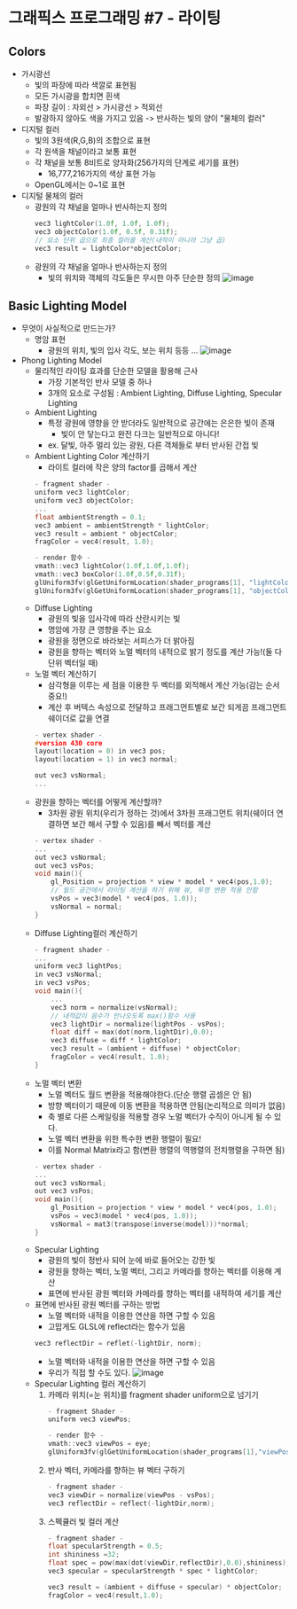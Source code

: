 # 그래픽스 프로그래밍 #7 - 라이팅
## Colors
- 가시광선
    - 빛의 파장에 따라 색깔로 표현됨
    - 모든 가시광을 합치면 흰색
    - 파장 길이 : 자외선 > 가시광선 > 적외선
    - 발광하지 않아도 색을 가지고 있음 -> 반사하는 빛의 양이 "물체의 컬러"
- 디지털 컬러
    - 빛의 3원색(R,G,B)의 조합으로 표현
    - 각 원색을 채널이라고 보통 표현
    - 각 채널을 보통 8비트로 양자화(256가지의 단계로 세기를 표현)
        - 16,777,216가지의 색상 표현 가능
    - OpenGL에서는 0~1로 표현
- 디지털 물체의 컬러
    - 광원의 각 채널을 얼마나 반사하는지 정의
        ``` C++
        vec3 lightColor(1.0f, 1.0f, 1.0f);
        vec3 objectColor(1.0f, 0.5f, 0.31f);
        // 요소 단위 곱으로 최종 컬러를 계산(내적이 아니라 그냥 곱)
        vec3 result = lightColor*objectColor;
        ```
    - 광원의 각 채널을 얼마나 반사하는지 정의
        - 빛의 위치와 객체의 각도들은 무시한 아주 단순한 정의
        ![image](https://user-images.githubusercontent.com/11372675/149627787-0bab7efc-e934-4d3a-8134-089388b17d15.png)
## Basic Lighting Model
- 무엇이 사실적으로 만드는가?
    - 명암 표현
        - 광원의 위치, 빛의 입사 각도, 보는 위치 등등 ...
        ![image](https://user-images.githubusercontent.com/11372675/149627817-c8637cdc-00e3-44ab-8e0c-473cb2047c9d.png)
- Phong Lighting Model
    - 물리적인 라이팅 효과를 단순한 모델을 활용해 근사
        - 가장 기본적인 반사 모델 중 하나
        - 3개의 요소로 구성됨 : Ambient Lighting, Diffuse Lighting, Specular Lighting
    - Ambient Lighting
        - 특정 광원에 영향을 안 받더라도 일반적으로 공간에는 은은한 빛이 존재
            - 빛이 안 닿는다고 완전 다크는 일반적으로 아니다!
        - ex. 달빛, 아주 멀리 있는 광원, 다른 객체들로 부터 반사된 간접 빛
    - Ambient Lighting Color 계산하기
        - 라이트 컬러에 작은 양의 factor를 곱해서 계산
        ``` C++
        - fragment shader -
        uniform vec3 lightColor;
        uniform vec3 objectColor;
        ...
        float ambientStrength = 0.1;
        vec3 ambient = ambientStrength * lightColor;
        vec3 result = ambient * objectColor;
        fragColor = vec4(result, 1.0);
        ```
        ``` C++
        - render 함수 - 
        vmath::vec3 lightColor(1.0f,1.0f,1.0f);
        vmath::vec3 boxColor(1.0f,0.5f,0.31f);
        glUniform3fv(glGetUniformLocation(shader_programs[1], "lightColor"),1,lightColor);
        glUniform3fv(glGetUniformLocation(shader_programs[1], "objectColor"),1,boxColor);
        ```
    - Diffuse Lighting
        - 광원의 빛을 입사각에 따라 산란시키는 빛
        - 명암에 가장 큰 영향을 주는 요소
        - 광원을 정면으로 바라보는 서피스가 더 밝아짐
        - 광원을 향하는 벡터와 노멀 벡터의 내적으로 밝기 정도를 계산 가능!(둘 다 단위 벡터일 때)
    - 노멀 벡터 계산하기
        - 삼각형을 이루는 세 점을 이용한 두 벡터를 외적해서 계산 가능(감는 순서 중요!)
        - 계산 후 버텍스 속성으로 전달하고 프래그먼트별로 보간 되게끔 프래그먼트 쉐이더로 값을 연결
        ``` C++
        - vertex shader -
        #version 430 core
        layout(location = 0) in vec3 pos;
        layout(location = 1) in vec3 normal;

        out vec3 vsNormal;
        ...
        ```
    - 광원을 향하는 벡터를 어떻게 계산할까?
        - 3차원 광원 위치(우리가 정하는 것)에서 3차원 프래그먼트 위치(쉐이더 연결하면 보간 해서 구할 수 있음)를 빼서 벡터를 계산
        ``` C++
        - vertex shader -
        ...
        out vec3 vsNormal;
        out vec3 vsPos;
        void main(){
            gl_Position = projection * view * model * vec4(pos,1.0);
            // 월드 공간에서 라이팅 계산을 하기 위해 뷰, 투영 변환 적용 안함
            vsPos = vec3(model * vec4(pos, 1.0));
            vsNormal = normal;
        }
        ```
    - Diffuse Lighting컬러 계산하기
        ``` C++
        - fragment shader - 
        ...
        uniform vec3 lightPos;
        in vec3 vsNormal;
        in vec3 vsPos;
        void main(){
            ...
            vec3 norm = normalize(vsNormal);
            // 내적값이 음수가 안나오도록 max()함수 사용
            vec3 lightDir = normalize(lightPos - vsPos);
            float diff = max(dot(norm,lightDir),0.0);
            vec3 diffuse = diff * lightColor;
            vec3 result = (ambient + diffuse) * objectColor;
            fragColor = vec4(result, 1.0);
        }
        ```
    - 노멀 벡터 변환
        - 노멀 벡터도 월드 변환을 적용해야한다.(단순 행렬 곱셈은 안 됨)
        - 방향 벡터이기 때문에 이동 변환을 적용하면 안됨(논리적으로 의미가 없음)
        - 축 별로 다른 스케일링을 적용할 경우 노멀 벡터가 수직이 아니게 될 수 있다.
        - 노멀 벡터 변환을 위한 특수한 변환 행렬이 필요!
        - 이를 Normal Matrix라고 함(변환 행렬의 역행렬의 전치행렬을 구하면 됨)
        ``` C++
        - vertex shader -
        ...
        out vec3 vsNormal;
        out vec3 vsPos;
        void main(){
            gl_Position = projection * view * model * vec4(pos, 1.0);
            vsPos = vec3(model * vec4(pos, 1.0));
            vsNormal = mat3(transpose(inverse(model)))*normal;
        }
        ```
    - Specular Lighting
        - 광원의 빛이 정반사 되어 눈에 바로 들어오는 강한 빛
        - 광원을 향하는 벡터, 노멀 벡터, 그리고 카메라를 향하는 벡터를 이용해 계산
        - 표면에 반사된 광원 벡터와 카메라를 향하는 벡터를 내적하여 세기를 계산
    - 표면에 반사된 광원 벡터를 구하는 방법
        - 노멀 벡터와 내적을 이용한 연산을 하면 구할 수 있음
        - 고맙게도 GLSL에 reflect라는 함수가 있음
        ``` C++
        vec3 reflectDir = reflet(-lightDir, norm);
        ```
        - 노멀 벡터와 내적을 이용한 연산을 하면 구할 수 있음
        - 우리가 직접 할 수도 있다.
            ![image](https://user-images.githubusercontent.com/11372675/149628557-9713f69c-5c6f-48c5-bf95-3eac637c5cec.png)
    - Specular Lighting 컬러 계산하기
        1. 카메라 위치(=눈 위치)를 fragment shader uniform으로 넘기기
            ``` C++
            - fragment Shader - 
            uniform vec3 viewPos;
            ```
            ``` C++
            - render 함수 -
            vmath::vec3 viewPos = eye;
            glUniform3fv(glGetUniformLocation(shader_programs[1],"viewPos"),1,viewPos);
            ```
        2. 반사 벡터, 카메라를 향하는 뷰 벡터 구하기
            ``` C++
            - fragment shader -
            vec3 viewDir = normalize(viewPos - vsPos);
            vec3 reflectDir = reflect(-lightDir,norm);
            ```
        3. 스펙큘러 빛 컬러 계산
            ``` C++
            - fragment shader -
            float specularStrength = 0.5;
            int shininess =32;
            float spec = pow(max(dot(viewDir,reflectDir),0.0),shininess);
            vec3 specular = specularStrength * spec * lightColor;

            vec3 result = (ambient + diffuse + specular) * objectColor;
            fragColor = vec4(result,1.0);
            ```